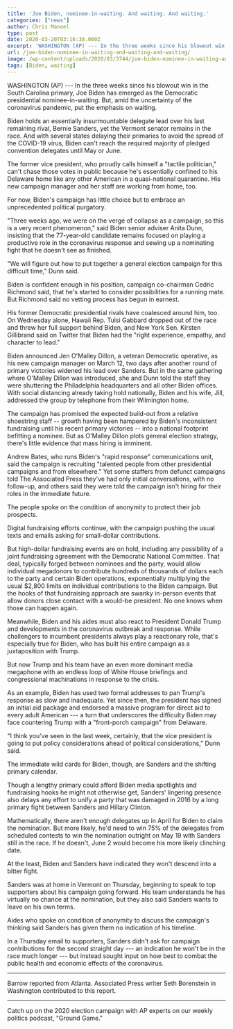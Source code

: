 ```yaml
---
title: 'Joe Biden, nominee-in-waiting. And waiting. And waiting.'
categories: ["news"]
author: Chris Manoel
type: post
date: 2020-03-20T03:16:38.000Z
excerpt: 'WASHINGTON (AP) --- In the three weeks since his blowout win in the South Carolina primary, Joe Biden has emerged as the Democratic presidential nominee-in-waiting. But, amid the uncertainty of the coronavirus pandemic, put the emphasis on waiting.Biden holds an essentially insurmountable delegate lead over his last remaining rival, Bernie Sanders, yet the Vermont senator&hellip;'
url: /joe-biden-nominee-in-waiting-and-waiting-and-waiting/
image: /wp-content/uploads/2020/03/3744/joe-biden-nominee-in-waiting-and-waiting-and-waiting.jpg
tags: [Biden, waiting]
---
```


WASHINGTON (AP) --- In the three weeks since his blowout win in the South Carolina primary, Joe Biden has emerged as the Democratic presidential nominee-in-waiting. But, amid the uncertainty of the coronavirus pandemic, put the emphasis on waiting.

Biden holds an essentially insurmountable delegate lead over his last remaining rival, Bernie Sanders, yet the Vermont senator remains in the race. And with several states delaying their primaries to avoid the spread of the COVID-19 virus, Biden can't reach the required majority of pledged convention delegates until May or June.

The former vice president, who proudly calls himself a "tactile politician," can't chase those votes in public because he's essentially confined to his Delaware home like any other American in a quasi-national quarantine. His new campaign manager and her staff are working from home, too.

For now, Biden's campaign has little choice but to embrace an unprecedented political purgatory.

"Three weeks ago, we were on the verge of collapse as a campaign, so this is a very recent phenomenon," said Biden senior adviser Anita Dunn, insisting that the 77-year-old candidate remains focused on playing a productive role in the coronavirus response and sewing up a nominating fight that he doesn't see as finished.

"We will figure out how to put together a general election campaign for this difficult time," Dunn said.

Biden is confident enough in his position, campaign co-chairman Cedric Richmond said, that he's started to consider possibilities for a running mate. But Richmond said no vetting process has begun in earnest.

His former Democratic presidential rivals have coalesced around him, too. On Wednesday alone, Hawaii Rep. Tulsi Gabbard dropped out of the race and threw her full support behind Biden, and New York Sen. Kirsten Gillibrand said on Twitter that Biden had the "right experience, empathy, and character to lead."

Biden announced Jen O'Malley Dillon, a veteran Democratic operative, as his new campaign manager on March 12, two days after another round of primary victories widened his lead over Sanders. But in the same gathering where O'Malley Dillon was introduced, she and Dunn told the staff they were shuttering the Philadelphia headquarters and all other Biden offices. With social distancing already taking hold nationally, Biden and his wife, Jill, addressed the group by telephone from their Wilmington home.

The campaign has promised the expected build-out from a relative shoestring staff -- growth having been hampered by Biden's inconsistent fundraising until his recent primary victories -- into a national footprint befitting a nominee. But as O'Malley Dillon plots general election strategy, there's little evidence that mass hiring is imminent.

Andrew Bates, who runs Biden's "rapid response" communications unit, said the campaign is recruiting "talented people from other presidential campaigns and from elsewhere." Yet some staffers from defunct campaigns told The Associated Press they've had only initial conversations, with no follow-up, and others said they were told the campaign isn't hiring for their roles in the immediate future.

The people spoke on the condition of anonymity to protect their job prospects.

Digital fundraising efforts continue, with the campaign pushing the usual texts and emails asking for small-dollar contributions.

But high-dollar fundraising events are on hold, including any possibility of a joint fundraising agreement with the Democratic National Committee. That deal, typically forged between nominees and the party, would allow individual megadonors to contribute hundreds of thousands of dollars each to the party and certain Biden operations, exponentially multiplying the usual $2,800 limits on individual contributions to the Biden campaign. But the hooks of that fundraising approach are swanky in-person events that allow donors close contact with a would-be president. No one knows when those can happen again.

Meanwhile, Biden and his aides must also react to President Donald Trump and developments in the coronavirus outbreak and response. While challengers to incumbent presidents always play a reactionary role, that's especially true for Biden, who has built his entire campaign as a juxtaposition with Trump.

But now Trump and his team have an even more dominant media megaphone with an endless loop of White House briefings and congressional machinations in response to the crisis.

As an example, Biden has used two formal addresses to pan Trump's response as slow and inadequate. Yet since then, the president has signed an initial aid package and endorsed a massive program for direct aid to every adult American --- a turn that underscores the difficulty Biden may face countering Trump with a "front-porch campaign" from Delaware.

"I think you've seen in the last week, certainly, that the vice president is going to put policy considerations ahead of political considerations," Dunn said.

The immediate wild cards for Biden, though, are Sanders and the shifting primary calendar.

Though a lengthy primary could afford Biden media spotlights and fundraising hooks he might not otherwise get, Sanders' lingering presence also delays any effort to unify a party that was damaged in 2016 by a long primary fight between Sanders and Hillary Clinton.

Mathematically, there aren't enough delegates up in April for Biden to claim the nomination. But more likely, he'd need to win 75% of the delegates from scheduled contests to win the nomination outright on May 19 with Sanders still in the race. If he doesn't, June 2 would become his more likely clinching date.

At the least, Biden and Sanders have indicated they won't descend into a bitter fight.

Sanders was at home in Vermont on Thursday, beginning to speak to top supporters about his campaign going forward. His team understands he has virtually no chance at the nomination, but they also said Sanders wants to leave on his own terms.

Aides who spoke on condition of anonymity to discuss the campaign's thinking said Sanders has given them no indication of his timeline.

In a Thursday email to supporters, Sanders didn't ask for campaign contributions for the second straight day --- an indication he won't be in the race much longer --- but instead sought input on how best to combat the public health and economic effects of the coronavirus.

* * *

Barrow reported from Atlanta. Associated Press writer Seth Borenstein in Washington contributed to this report.

* * *

Catch up on the 2020 election campaign with AP experts on our weekly politics podcast, "Ground Game."
